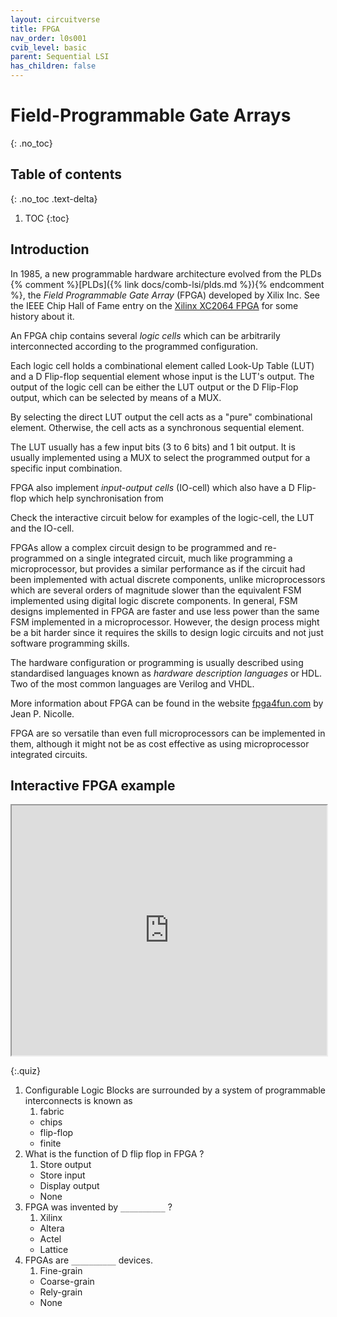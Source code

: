 ```yaml
---
layout: circuitverse
title: FPGA
nav_order: l0s001
cvib_level: basic
parent: Sequential LSI
has_children: false
---
```



# Field-Programmable Gate Arrays
{: .no_toc}


## Table of contents
{: .no_toc .text-delta}

1. TOC
{:toc}


## Introduction

In 1985, a new programmable hardware architecture evolved from the PLDs {% comment %}[PLDs]({% link docs/comb-lsi/plds.md %}){% endcomment %}, the *Field Programmable Gate Array* (FPGA) developed by Xilix Inc. See the IEEE Chip Hall of Fame entry on the [Xilinx XC2064 FPGA](https://spectrum.ieee.org/tech-history/silicon-revolution/chip-hall-of-fame-xilinx-xc2064-fpga) for some history about it.

An FPGA chip contains several *logic cells* which can be arbitrarily interconnected according to the programmed configuration.

Each logic cell holds a combinational element called Look-Up Table (LUT) and a D Flip-flop sequential element whose input is the LUT's output. The output of the logic cell can be either the LUT output or the D Flip-Flop output, which can be selected by means of a MUX.

By selecting the direct LUT output the cell acts as a "pure" combinational element. Otherwise, the cell acts as a synchronous sequential element.

The LUT usually has a few input bits (3 to 6 bits) and 1 bit output. It is usually implemented using a MUX to select the programmed output for a specific input combination.

FPGA also implement *input-output cells* (IO-cell) which also have a D Flip-flop which help synchronisation from

Check the interactive circuit below for examples of the logic-cell, the LUT and the IO-cell.

FPGAs allow a complex circuit design to be programmed and re-programmed on a single integrated circuit, much like programming a microprocessor, but provides a similar performance as if the circuit had been implemented with actual discrete components, unlike microprocessors which are several orders of magnitude slower than the equivalent FSM implemented using digital logic discrete components. In general, FSM designs implemented in FPGA are faster and use less power than the same FSM implemented in a microprocessor. However, the design process might be a bit harder since it requires the skills to design logic circuits and not just software programming skills.

The hardware configuration or programming is usually described using standardised languages known as *hardware description languages* or HDL. Two of the most common languages are Verilog and VHDL.

More information about FPGA can be found in the website [fpga4fun.com](https://www.fpga4fun.com/FPGAinfo1.html) by Jean P. Nicolle.

FPGA are so versatile than even full microprocessors can be implemented in them, although it might not be as cost effective as using microprocessor integrated circuits.


## Interactive FPGA example

<iframe width="100%" height="400px" 
	src="https://circuitverse.org/simulator/embed/fpga" 
	id="projectPreview" scrolling="no"
	webkitAllowFullScreen mozAllowFullScreen allowFullScreen>
</iframe>

{:.quiz}

1. Configurable Logic Blocks are surrounded by a system of programmable interconnects is known as
   1. fabric
   * chips
   * flip-flop
   * finite 
2. What is the function of D flip flop in FPGA ?
   1. Store output
   * Store input
   * Display output
   * None
3. FPGA was invented by `__________` ?
   1. Xilinx
   * Altera
   * Actel
   * Lattice   
4. FPGAs are `__________` devices.
   1. Fine-grain
   * Coarse-grain
   * Rely-grain
   * None 
